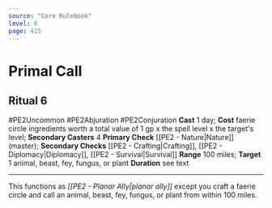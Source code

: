 ```yaml
---
source: "Core Rulebook"
level: 6
page: 415
---
```


# Primal Call
## Ritual 6
#PE2Uncommon #PE2Abjuration #PE2Conjuration 
**Cast** 1 day; **Cost** faerie circle ingredients worth a total value of 1 gp x the spell level x the target's level; **Secondary Casters** 4
**Primary Check** [[PE2 - Nature|Nature]] (master); **Secondary Checks** [[PE2 - Crafting|Crafting]], [[PE2 - Diplomacy|Diplomacy]], [[PE2 - Survival|Survival]]
**Range** 100 miles; **Target** 1 animal, beast, fey, fungus, or plant
**Duration** see text

-----
This functions as *[[PE2 - Planar Ally|planar ally]]* except you craft a faerie circle and call an animal, beast, fey, fungus, or plant from within 100 miles.